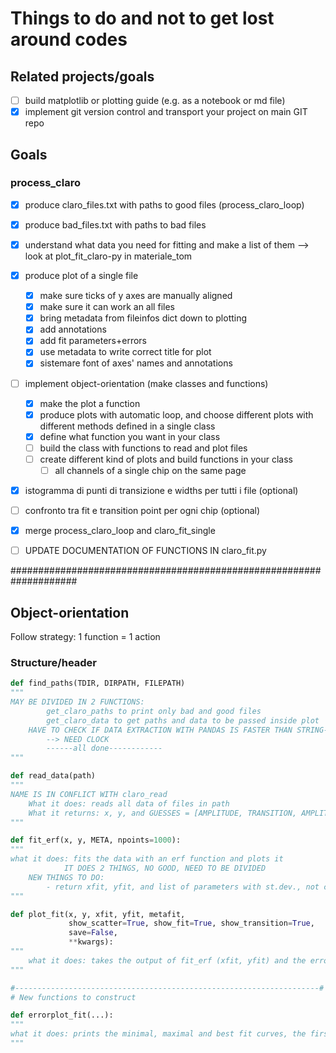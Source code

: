 # Things to do and not to get lost around codes

## Related projects/goals
- [ ] build matplotlib or plotting guide (e.g. as a notebook or md file)
- [x] implement git version control and transport your project on main GIT repo

## Goals
### process_claro
- [x] produce claro_files.txt with paths to good files (process_claro_loop)
- [x] produce bad_files.txt with paths to bad files
- [x] understand what data you need for fitting and make a list of them --> look at plot_fit_claro-py in materiale_tom
- [x] produce plot of a single file
    - [x] make sure ticks of y axes are manually aligned
    - [x] make sure it can work an all files
    - [x] bring metadata from fileinfos dict down to plotting
    - [x] add annotations
    - [x] add fit parameters+errors
    - [x] use metadata to write correct title for plot
    - [x] sistemare font of axes' names and annotations
- [ ] implement object-orientation (make classes and functions)
    - [x] make the plot a function
    - [x] produce plots with automatic loop, and choose different plots with different methods defined in a single class
    - [x] define what function you want in your class
    - [ ] build the class with functions to read and plot files
    - [ ] create different kind of plots and build functions in your class
        - [ ] all channels of a single chip on the same page
- [x] istogramma di punti di transizione e widths per tutti i file (optional)
- [ ] confronto tra fit e transition point per ogni chip (optional)

- [x] merge process_claro_loop and claro_fit_single

- [ ] UPDATE DOCUMENTATION OF FUNCTIONS IN claro_fit.py

####################################################################
## Object-orientation

Follow strategy: 1 function = 1 action

### Structure/header

```python
def find_paths(TDIR, DIRPATH, FILEPATH)
"""
MAY BE DIVIDED IN 2 FUNCTIONS:
        get_claro_paths to print only bad and good files
        get_claro_data to get paths and data to be passed inside plot
    HAVE TO CHECK IF DATA EXTRACTION WITH PANDAS IS FASTER THAN STRING-SEARCH
        --> NEED CLOCK
        ------all done------------
"""

def read_data(path)
"""
NAME IS IN CONFLICT WITH claro_read
    What it does: reads all data of files in path
    What it returns: x, y, and GUESSES = [AMPLITUDE, TRANSITION, AMPLITUDE/2]
"""        

def fit_erf(x, y, META, npoints=1000):
"""
what it does: fits the data with an erf function and plots it
            IT DOES 2 THINGS, NO GOOD, NEED TO BE DIVIDED
    NEW THINGS TO DO:
        - return xfit, yfit, and list of parameters with st.dev., not correlation matrix, to be used in annotation in plot
"""

def plot_fit(x, y, xfit, yfit, metafit,
             show_scatter=True, show_fit=True, show_transition=True,
             save=False,
             **kwargs):
"""
    what it does: takes the output of fit_erf (xfit, yfit) and the errors and prints the plot of the best-fit curve upon the data; automatically detects transition point and has option to print it highlighted
"""

#--------------------------------------------------------------------#
# New functions to construct

def errorplot_fit(...):
"""
what it does: prints the minimal, maximal and best fit curves, the first two can be get from +- std.dev.
"""    
```
